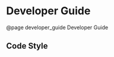 Developer Guide
=======================

@page developer_guide Developer Guide

Code Style
-----------------------

